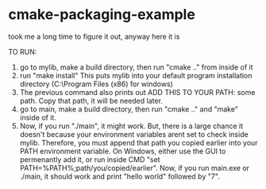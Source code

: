 # cmake-packaging-example
took me a long time to figure it out, anyway here it is

TO RUN:

1. go to mylib, make a build directory, then run "cmake .." from inside of it
2. run "make install" This puts mylib into your default program installation directory (C:\Program Files (x86) for windows)
3. The previous command also prints out ADD THIS TO YOUR PATH: some path. Copy that path, it will be needed later.
4. go to main, make a build directory, then run "cmake .." and "make" inside of it. 
5. Now, if you run "./main", it might work. But, there is a large chance it doesn't because your environment variables arent set to check inside mylib. Therefore, you must append that path you copied earlier into your PATH environment variable. On Windows, either use the GUI to permenantly add it, or run inside CMD "set PATH=%PATH%;path/you/copied/earlier". Now, if you run main.exe or ./main, it should work and print "hello world" followed by "7".
